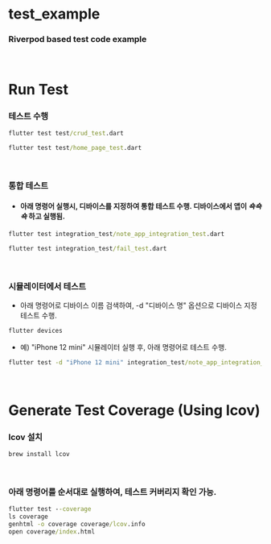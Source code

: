 # test_example

### Riverpod based test code example

<br>


# Run Test

### 테스트 수행

```cmd 
flutter test test/crud_test.dart
```


```cmd 
flutter test test/home_page_test.dart
```

<br>


### 통합 테스트

* #### 아래 명령어 실행시, 디바이스를 지정하여 통합 테스트 수행. 디바이스에서 앱이 ***쇽쇽쇽*** 하고 실행됨.

```cmd 
flutter test integration_test/note_app_integration_test.dart
```


```cmd 
flutter test integration_test/fail_test.dart
```

<br>


### 시뮬레이터에서 테스트

* 아래 명령어로 디바이스 이름 검색하여, -d "디바이스 명" 옵션으로 디바이스 지정 테스트 수행.

```cmd
flutter devices
```


* 예) "iPhone 12 mini" 시뮬레이터 실행 후, 아래 명령어로 테스트 수행.

```cmd
flutter test -d "iPhone 12 mini" integration_test/note_app_integration_test.dart
```

<br>


# Generate Test Coverage (Using lcov)

### lcov 설치

```cmd
brew install lcov
```

<br>


### 아래 명령어를 순서대로 실행하여, 테스트 커버리지 확인 가능.

```cmd
flutter test --coverage
ls coverage
genhtml -o coverage coverage/lcov.info
open coverage/index.html
```

